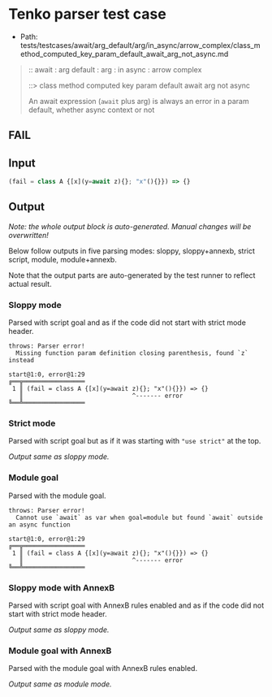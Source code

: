 # Tenko parser test case

- Path: tests/testcases/await/arg_default/arg/in_async/arrow_complex/class_method_computed_key_param_default_await_arg_not_async.md

> :: await : arg default : arg : in async : arrow complex
>
> ::> class method computed key param default await arg not async
>
> An await expression (`await` plus arg) is always an error in a param default, whether async context or not

## FAIL

## Input

`````js
(fail = class A {[x](y=await z){}; "x"(){}}) => {}
`````

## Output

_Note: the whole output block is auto-generated. Manual changes will be overwritten!_

Below follow outputs in five parsing modes: sloppy, sloppy+annexb, strict script, module, module+annexb.

Note that the output parts are auto-generated by the test runner to reflect actual result.

### Sloppy mode

Parsed with script goal and as if the code did not start with strict mode header.

`````
throws: Parser error!
  Missing function param definition closing parenthesis, found `z` instead

start@1:0, error@1:29
╔══╦═════════════════
 1 ║ (fail = class A {[x](y=await z){}; "x"(){}}) => {}
   ║                              ^------- error
╚══╩═════════════════

`````

### Strict mode

Parsed with script goal but as if it was starting with `"use strict"` at the top.

_Output same as sloppy mode._

### Module goal

Parsed with the module goal.

`````
throws: Parser error!
  Cannot use `await` as var when goal=module but found `await` outside an async function

start@1:0, error@1:29
╔══╦═════════════════
 1 ║ (fail = class A {[x](y=await z){}; "x"(){}}) => {}
   ║                              ^------- error
╚══╩═════════════════

`````

### Sloppy mode with AnnexB

Parsed with script goal with AnnexB rules enabled and as if the code did not start with strict mode header.

_Output same as sloppy mode._

### Module goal with AnnexB

Parsed with the module goal with AnnexB rules enabled.

_Output same as module mode._
